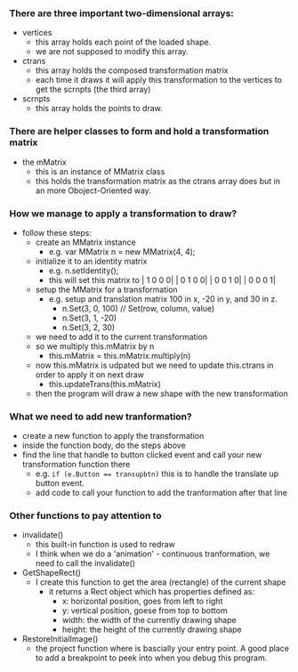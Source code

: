 ### There are three important two-dimensional arrays:
 - vertices
   - this array holds each point of the loaded shape.
   - we are not supposed to modify this array.
 - ctrans
   - this array holds the composed transformation matrix
   - each time it draws it will apply this transformation to the vertices to get the scrnpts (the third array)
 - scrnpts
   - this array holds the points to draw.
### There are helper classes to form and hold a transformation matrix
 - the mMatrix
   - this is an instance of MMatrix class
   - this holds the transformation matrix as the ctrans array does but in an more Oboject-Oriented way.

### How we manage to apply a transformation to draw?
 - follow these steps:
   - create an MMatrix instance
     - e.g. var MMatrix n = new MMatrix(4, 4);
   - initialize it to an identity matrix
     - e.g. n.setIdentity();
     - this will set this matrix to
       | 1 0 0 0|
       | 0 1 0 0|
       | 0 0 1 0|
       | 0 0 0 1|
   - setup the MMatrix for a transformation
     - e.g. setup and translation matrix 100 in x, -20 in y, and 30 in z.
       - n.Set(3, 0, 100) // Set(row, column, value)
       - n.Set(3, 1, -20)
       - n.Set(3, 2, 30)
   - we need to add it to the current transformation
    - so we multiply this.mMatrix by n
      - this.mMatrix = this.mMatrix.multiply(n)
    - now this.mMatrix is udpated but we need to update this.ctrans in order to apply it on next draw
      - this.updateTrans(this.mMatrix)
   - then the program will draw a new shape with the new transformation
 
 ### What we need to add new tranformation?
   - create a new function to apply the transformation
   - inside the function body, do the steps above
   - find the line that handle to button clicked event and call your new transformation function there
     - e.g. `if (e.Button == transupbtn)` this is to handle the translate up button event.
     - add code to call your function to add the tranformation after that line
 
 ### Other functions to pay attention to
   - invalidate()
     - this built-in function is used to redraw
     - I think when we do a 'animation' - continuous tranformation, we need to call the invalidate()
   - GetShapeRect()
     - I create this function to get the area (rectangle) of the current shape
       - it returns a Rect object which has properties defined as:
         - x: horizontal position, goes from left to right
         - y: vertical position, goese from top to bottom
         - width: the width of the currently drawing shape
         - height: the height of the currently drawing shape
   - RestoreInitialImage()
     - the project function where is bascially your entry point. A good place to add a breakpoint to peek into when you debug this program.
